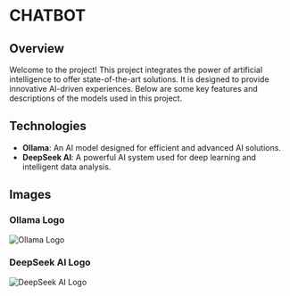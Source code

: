 # CHATBOT

## Overview

Welcome to the project! This project integrates the power of artificial intelligence to offer state-of-the-art solutions. It is designed to provide innovative AI-driven experiences. Below are some key features and descriptions of the models used in this project.

## Technologies

- **Ollama**: An AI model designed for efficient and advanced AI solutions.
- **DeepSeek AI**: A powerful AI system used for deep learning and intelligent data analysis.

## Images

### Ollama Logo

![Ollama Logo](https://www.linuxtricks.fr/upload/ollama-logo.png)

### DeepSeek AI Logo

![DeepSeek AI Logo](https://harunmudak.com/wp-content/uploads/2025/01/DeepSeek-Logo-1160x653.jpg)
